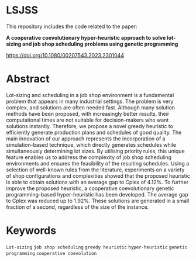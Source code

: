 # LSJSS 
This repository includes the code related to the paper:

**A cooperative coevolutionary hyper-heuristic approach to solve lot-sizing and job shop scheduling problems using genetic programming**

https://doi.org/10.1080/00207543.2023.2301044

# Abstract
Lot-sizing and scheduling in a job shop environment is a fundamental problem that appears in many industrial settings. The problem is very complex, and solutions are often needed fast. Although many solution methods have been proposed, with increasingly better results, their computational times are not suitable for decision-makers who want solutions instantly. Therefore, we propose a novel greedy heuristic to efficiently generate production plans and schedules of good quality. The main innovation of our approach represents the incorporation of a simulation-based technique, which directly generates schedules while simultaneously determining lot sizes. By utilising priority rules, this unique feature enables us to address the complexity of job shop scheduling environments and ensures the feasibility of the resulting schedules. Using a selection of well-known rules from the literature, experiments on a variety of shop configurations and complexities showed that the proposed heuristic is able to obtain solutions with an average gap to Cplex of 4.12%. To further improve the proposed heuristic, a cooperative coevolutionary genetic programming-based hyper-heuristic has been developed. The average gap to Cplex was reduced up to 1.92%. These solutions are generated in a small fraction of a second, regardless of the size of the instance.

# Keywords
`Lot-sizing` `job shop scheduling` `greedy heuristic` `hyper-heuristic` `genetic programming` `cooperative coevolution`


